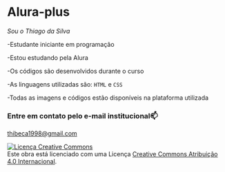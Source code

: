 # Alura-plus
*Sou o Thiago da Silva*

-Estudante iniciante em programação

-Estou estudando pela Alura

-Os códigos são desenvolvidos durante o curso

-As linguagens utilizadas são: `HTML` e `CSS`

-Todas as imagens e códigos estão disponíveis na plataforma utilizada

### Entre em contato pelo e-mail institucional📫
thibeca1998@gmail.com


<a rel="license" href="http://creativecommons.org/licenses/by/4.0/"><img alt="Licença Creative Commons" style="border-width:0" src="https://i.creativecommons.org/l/by/4.0/88x31.png" /></a><br />Este obra está licenciado com uma Licença <a rel="license" href="http://creativecommons.org/licenses/by/4.0/">Creative Commons Atribuição 4.0 Internacional</a>.
